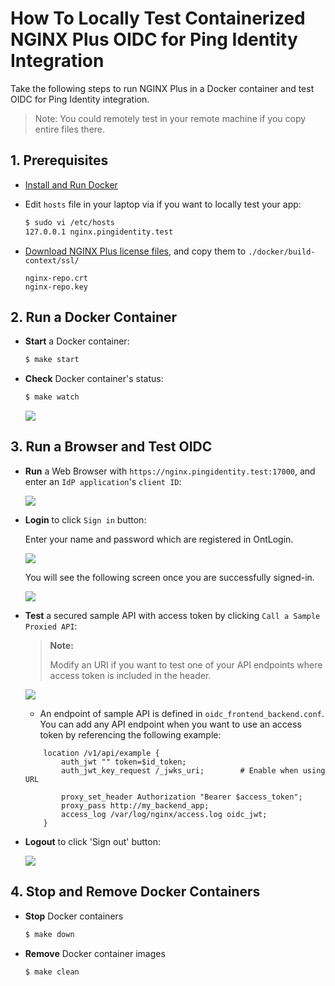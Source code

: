 # How To Locally Test Containerized NGINX Plus OIDC for Ping Identity Integration

Take the following steps to run NGINX Plus in a Docker container and test OIDC for Ping Identity integration.

> Note: You could remotely test in your remote machine if you copy entire files there.

## 1. Prerequisites

- [Install and Run Docker](https://docs.docker.com/engine/install/)
- Edit `hosts` file in your laptop via if you want to locally test your app:

  ```bash
  $ sudo vi /etc/hosts
  127.0.0.1 nginx.pingidentity.test
  ```

- [Download NGINX Plus license files](https://www.nginx.com/free-trial-request/), and copy them to `./docker/build-context/ssl/`

  ```
  nginx-repo.crt
  nginx-repo.key
  ```

## 2. Run a Docker Container

- **Start** a Docker container:

  ```bash
  $ make start
  ```

- **Check** Docker container's status:

  ```bash
  $ make watch
  ```

  ![](./img/make-watch.png)

## 3. Run a Browser and Test OIDC

- **Run** a Web Browser with `https://nginx.pingidentity.test:17000`, and enter an `IdP application`'s `client ID`:

  ![](./img/run-browser.png)

- **Login** to click `Sign in` button:

  Enter your name and password which are registered in OntLogin.

  ![](./img/login-ping-one.png)

  You will see the following screen once you are successfully signed-in.

  ![](./img/logged-in.png)

- **Test** a secured sample API with access token by clicking `Call a Sample Proxied API`:

  > **Note:**
  >
  > Modify an URI if you want to test one of your API endpoints where access token is included in the header.

  ![](./img/sample-api.png)

  - An endpoint of sample API is defined in `oidc_frontend_backend.conf`. You can add any API endpoint when you want to use an access token by referencing the following example:

  ```nginx
      location /v1/api/example {
          auth_jwt "" token=$id_token;
          auth_jwt_key_request /_jwks_uri;        # Enable when using URL

          proxy_set_header Authorization "Bearer $access_token";
          proxy_pass http://my_backend_app;
          access_log /var/log/nginx/access.log oidc_jwt;
      }
  ```

- **Logout** to click 'Sign out' button:

  ![](./img/logged-out.png)

## 4. Stop and Remove Docker Containers

- **Stop** Docker containers

  ```bash
  $ make down
  ```

- **Remove** Docker container images

  ```bash
  $ make clean
  ```
